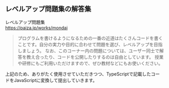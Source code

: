 ## レベルアップ問題集の解答集
レベルアップ問題集 
<br>
https://paiza.jp/works/mondai

> プログラムを書けるようになるための一番の近道はたくさんコードを書くことです。自分の実力や目的に合わせて問題を選び、レベルアップを目指しましょう。
> なお、このコーナー内の問題については、ユーザー同士で解答を教え合ったり、コードを公開したりするのは自由としています。
> 授業や研修にもご利用いただけますので、ぜひ教材などにもお使いください。

上記のため、ありがたく使用させていただきつつ、TypeScriptで記載したコードをJavaScriptに変換して提出していきます。
